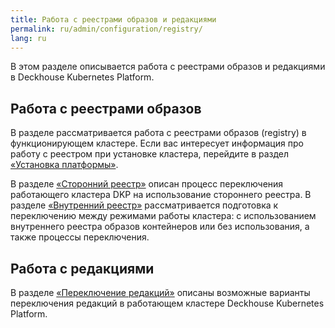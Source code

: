 ```yaml
---
title: Работа с реестрами образов и редакциями
permalink: ru/admin/configuration/registry/
lang: ru
---
```


В этом разделе описывается работа с реестрами образов и редакциями в Deckhouse Kubernetes Platform.

## Работа с реестрами образов

В разделе рассматривается работа с реестрами образов (registry) в функционирующем кластере. Если вас интересует информация про работу с реестром при установке кластера, перейдите в раздел [«Установка платформы»](../../installing).

В разделе [«Сторонний реестр»](../configuration/registry/third-party-registry.html) описан процесс переключения работающего кластера DKP на использование стороннего реестра.
В разделе [«Внутренний реестр»](../configuration/registry/internal-registry.html) рассматривается подготовка к переключению между режимами работы кластера: с использованием внутреннего реестра образов контейнеров или без использования, а также процессы переключения.

## Работа с редакциями

В разделе [«Переключение редакций»](../editions.html) описаны возможные варианты переключения редакций в работающем кластере Deckhouse Kubernetes Platform.
